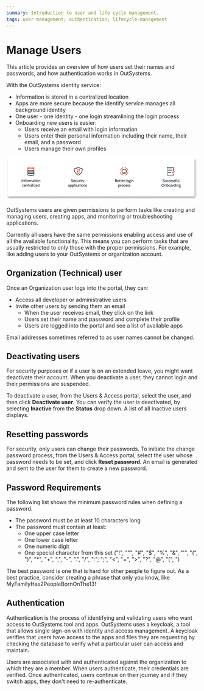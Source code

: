 ```yaml
---
summary: Introduction to user and life cycle management.  
tags: user-management; authentication; lifecycle-management
---
```


# Manage Users

This article provides an overview of how users set their names and passwords, and how authentication works in OutSystems.

With the OutSystems identity service:

* Information is stored in a centralized location
* Apps are more secure because the identify service manages all background identity
* One user - one identity - one login streamlining the login process
* Onboarding new users is easier:
    * Users receive an email with login information
    * Users enter their personal information including their name, their email, and a password
    * Users manage their own profiles
  
![OutSystems Identity Service](images/manage-users-identy-service.png)

OutSystems users are given permissions to perform tasks like creating and managing users, creating apps, and monitoring or troubleshooting applications.

Currently all users have the same permissions enabling access and use of all the available functionality. This means you can perform tasks that are usually restricted to only those with the proper permissions. For example, like adding users to your OutSystems or organization account.

## Organization (Technical) user

Once an Organization user logs into the portal, they can:

* Access all developer or administrative users
* Invite other users by sending them an email
    * When the user receives email, they click on the link
    * Users set their name and password and complete their profile
    * Users are logged into the portal and see a list of available apps

<div class="info" markdown="1">

Email addresses sometimes referred to as user names cannot be changed.

</div>

## Deactivating users

For security purposes or if a user is on an extended leave, you might want deactivate their account. When you deactivate a user, they cannot login and their permissions are suspended.

To deactivate a user, from the Users & Access portal, select the user, and then click **Deactivate user**. You can verify the user is deactivated, by selecting **Inactive** from the **Status** drop down. A list of all Inactive users displays.

## Resetting passwords

For security, only users can change their passwords. To initiate the change password process, from the Users & Access portal, select the user whose password needs to be set, and click **Reset password**. An email is generated and sent to the user for them to create a new password.

## Password Requirements

The following list shows the minimum password rules when defining a password.

* The password must be at least 10 characters long
* The password must contain at least:
    * One upper case letter
    * One lower case letter
    * One numeric digit
    * One special character from this set ("!", "\"", "#", "$", "%", "&", "'", "(", ")", "*", "+", ",", "-", ".", "/", ":", ";", "<", "=", ">", "?", "@", "[", ")

<div class="info" markdown="1">

The best password is one that is hard for other people to figure out. As a best practice, consider creating a phrase that only you know, like MyFamilyHas2PeopleBornOnThe13!

</div>

## Authentication

Authentication is the process of identifying and validating users who want access to OutSystems tool and apps. OutSystems uses a keycloak, a tool that allows single sign-on with identity and access management. A keycloak verifies that users have access to the apps and files they are requesting by checking the database to verify what a particular user can access and maintain.

Users are associated with and authenticated against the organization to which they are a member.  When users authenticate, their credentials are verified. Once authenticated, users continue on their journey and if they switch apps, they don't need to re-authenticate.
